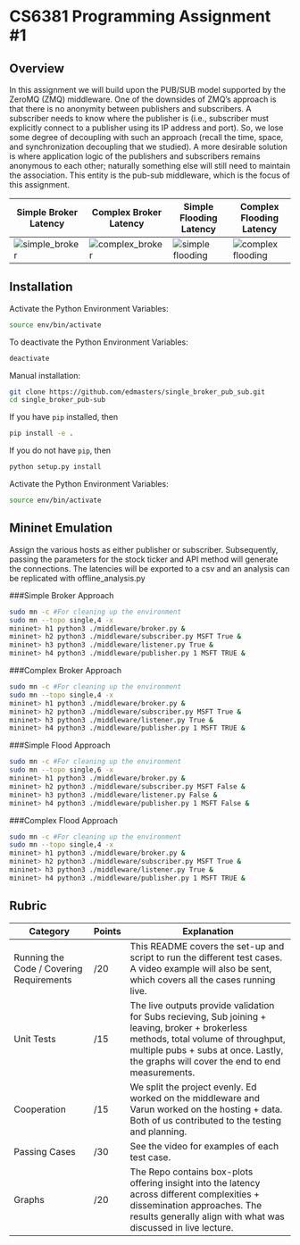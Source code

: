 # CS6381 Programming Assignment #1

## Overview
In this assignment we will build upon the PUB/SUB model supported by the ZeroMQ (ZMQ) middleware. 
One of the downsides of ZMQ’s approach is that there is no anonymity between publishers and subscribers. 
A subscriber needs to know where the publisher is (i.e., subscriber must explicitly connect to a publisher using its IP address and port). 
So, we lose some degree of decoupling with such an approach (recall the time, space, and synchronization decoupling that we studied). 
A more desirable solution is where application logic of the publishers and subscribers remains anonymous to each other; 
naturally something else will still need to maintain the association. 
This entity is the pub-sub middleware, which is the focus of this assignment. 

| Simple Broker Latency                                                                                                    | Complex Broker Latency                                                                                                     | Simple Flooding Latency                                                                                                      | Complex Flooding Latency                                                                                                       |
|--------------------------------------------------------------------------------------------------------------------------|---------------------------------------------------------------------------------------------------------------------------|------------------------------------------------------------------------------------------------------------------------------|--------------------------------------------------------------------------------------------------------------------------------|
| ![simple_broker](https://github.com/edmasters/single_broker_pub_sub/blob/automated-local-host/results/simple_broker.png) | ![complex_broker](https://github.com/edmasters/single_broker_pub_sub/blob/automated-local-host/results/complex_broker.png) | ![simple flooding](https://github.com/edmasters/single_broker_pub_sub/blob/automated-local-host/results/simple_flooding.png) | ![complex flooding](https://github.com/edmasters/single_broker_pub_sub/blob/automated-local-host/results/complex_flooding.png) |

## Installation
Activate the Python Environment Variables:
```bash
source env/bin/activate
```

To deactivate the Python Environment Variables:
```bash
deactivate
```

Manual installation: 
```bash
git clone https://github.com/edmasters/single_broker_pub_sub.git
cd single_broker_pub-sub
```

If you have `pip` installed, then
```bash
pip install -e .
```

If you do not have `pip`, then
```bash
python setup.py install
```
Activate the Python Environment Variables:
```bash
source env/bin/activate
```
## Mininet Emulation
Assign the various hosts as either publisher or subscriber. 
Subsequently, passing the parameters for the stock ticker and API method will generate the connections.
The latencies will be exported to a csv and an analysis can be replicated with offline_analysis.py

###Simple Broker Approach
```bash
sudo mn -c #For cleaning up the environment
sudo mn --topo single,4 -x
mininet> h1 python3 ./middleware/broker.py &
mininet> h2 python3 ./middleware/subscriber.py MSFT True &
mininet> h3 python3 ./middleware/listener.py True &
mininet> h4 python3 ./middleware/publisher.py 1 MSFT TRUE &
```

###Complex Broker Approach
```bash
sudo mn -c #For cleaning up the environment
sudo mn --topo single,4 -x
mininet> h1 python3 ./middleware/broker.py &
mininet> h2 python3 ./middleware/subscriber.py MSFT True &
mininet> h3 python3 ./middleware/listener.py True &
mininet> h4 python3 ./middleware/publisher.py 1 MSFT TRUE &
```

###Simple Flood Approach
```bash
sudo mn -c #For cleaning up the environment
sudo mn --topo single,6 -x
mininet> h1 python3 ./middleware/broker.py &
mininet> h2 python3 ./middleware/subscriber.py MSFT False &
mininet> h3 python3 ./middleware/listener.py False &
mininet> h4 python3 ./middleware/publisher.py 1 MSFT False &
```

###Complex Flood Approach
```bash
sudo mn -c #For cleaning up the environment
sudo mn --topo single,4 -x
mininet> h1 python3 ./middleware/broker.py &
mininet> h2 python3 ./middleware/subscriber.py MSFT True &
mininet> h3 python3 ./middleware/listener.py True &
mininet> h4 python3 ./middleware/publisher.py 1 MSFT TRUE &
```

## Rubric
| Category | Points | Explanation |
|----------|--------|-------------|
|Running the Code / Covering Requirements | /20 | This README covers the set-up and script to run the different test cases. A video example will also be sent, which covers all the cases running live.
|Unit Tests | /15 | The live outputs provide validation for Subs recieving, Sub joining + leaving, broker + brokerless methods, total volume of throughput, multiple pubs + subs at once. Lastly, the graphs will cover the end to end measurements. 
|Cooperation | /15 | We split the project evenly. Ed worked on the middleware and Varun worked on the hosting + data. Both of us contributed to the testing and planning.
|Passing Cases | /30 | See the video for examples of each test case.
|Graphs | /20 | The Repo contains box-plots offering insight into the latency across different complexities + dissemination approaches. The results generally align with what was discussed in live lecture.

